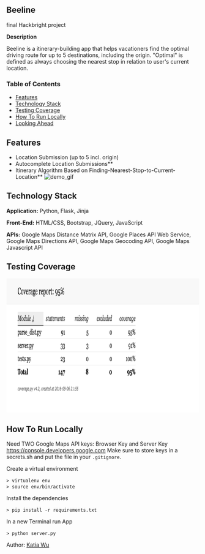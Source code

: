 Beeline
--------
final Hackbright project

**Description**

Beeline is a itinerary-building app that helps vacationers find the optimal driving route for up to 5 destinations, including the origin. "Optimal" is defined as always choosing the nearest stop in relation to user's current location.

### Table of Contents
- [Features](#features)
- [Technology Stack](#tech-stack)
- [Testing Coverage](#testing)
- [How To Run Locally](#run-local)
- [Looking Ahead](#future)

## <a name='features'></a>Features

- Location Submission (up to 5 incl. origin)
- Autocomplete Location Submissions**
- Itinerary Algorithm Based on Finding-Nearest-Stop-to-Current-Location**
![demo_gif](http://g.recordit.co/cDCTK6bLB8.gif)


## <a name="tech-stack"></a>Technology Stack

**Application:** Python, Flask, Jinja

**Front-End:** HTML/CSS, Bootstrap, JQuery, JavaScript  

**APIs:** Google Maps Distance Matrix API, Google Places API Web Service, Google Maps Directions API, Google Maps Geocoding API, Google Maps Javascript API



## <a name='testing'></a>Testing Coverage

<img src="static/img/coverage.png" height="350">


## <a name="run-local"></a>How To Run Locally

Need TWO Google Maps API keys: Browser Key and Server Key
https://console.developers.google.com
Make sure to store keys in a secrets.sh and put the file in your `.gitignore`.

Create a virtual environment

```
> virtualenv env
> source env/bin/activate
```

Install the dependencies

```
> pip install -r requirements.txt
```

In a new Terminal run App
```
> python server.py
```


Author: [Katia Wu](https://www.linkedin.com/in/katiayx)
